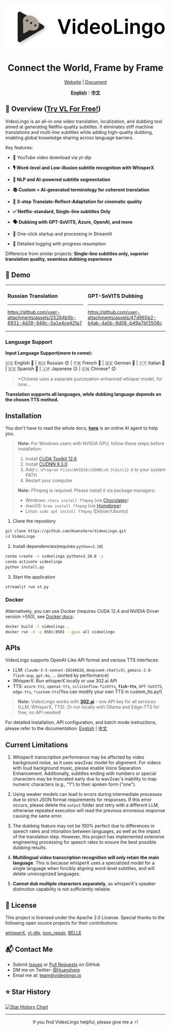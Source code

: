 <div align="center">

<img src="/docs/logo.png" alt="VideoLingo Logo" height="140">

# Connect the World, Frame by Frame

[Website](https://videolingo.io) | [Document](https://docs.videolingo.io/docs/start)

[**English**](/README.md)｜[**中文**](/README.zh.md)

</div>

## 🌟 Overview ([Try VL For Free!](https://videolingo.io))

VideoLingo is an all-in-one video translation, localization, and dubbing tool aimed at generating Netflix-quality subtitles. It eliminates stiff machine translations and multi-line subtitles while adding high-quality dubbing, enabling global knowledge sharing across language barriers.

Key features:
- 🎥 YouTube video download via yt-dlp

- **🎙️ Word-level and Low-illusion subtitle recognition with WhisperX**

- **📝 NLP and AI-powered subtitle segmentation**

- **📚 Custom + AI-generated terminology for coherent translation**

- **🔄 3-step Translate-Reflect-Adaptation for cinematic quality**

- **✅ Netflix-standard, Single-line subtitles Only**

- **🗣️ Dubbing with GPT-SoVITS, Azure, OpenAI, and more**

- 🚀 One-click startup and processing in Streamlit

- 📝 Detailed logging with progress resumption

Difference from similar projects: **Single-line subtitles only, superior translation quality, seamless dubbing experience**

## 🎥 Demo

<table>
<tr>
<td width="50%">

### Russian Translation
---
https://github.com/user-attachments/assets/25264b5b-6931-4d39-948c-5a1e4ce42fa7

</td>
<td width="50%">

### GPT-SoVITS Dubbing
---
https://github.com/user-attachments/assets/47d965b2-b4ab-4a0b-9d08-b49a7bf3508c

</td>
</tr>
</table>

### Language Support

**Input Language Support(more to come):**

🇺🇸 English 🤩 | 🇷🇺 Russian 😊 | 🇫🇷 French 🤩 | 🇩🇪 German 🤩 | 🇮🇹 Italian 🤩 | 🇪🇸 Spanish 🤩 | 🇯🇵 Japanese 😐 | 🇨🇳 Chinese* 😊

> *Chinese uses a separate punctuation-enhanced whisper model, for now...

**Translation supports all languages, while dubbing language depends on the chosen TTS method.**

## Installation

You don't have to read the whole docs, [**here**](https://share.fastgpt.in/chat/share?shareId=066w11n3r9aq6879r4z0v9rh) is an online AI agent to help you.

> **Note:** For Windows users with NVIDIA GPU, follow these steps before installation:
> 1. Install [CUDA Toolkit 12.6](https://developer.download.nvidia.com/compute/cuda/12.6.0/local_installers/cuda_12.6.0_560.76_windows.exe)
> 2. Install [CUDNN 9.3.0](https://developer.download.nvidia.com/compute/cudnn/9.3.0/local_installers/cudnn_9.3.0_windows.exe)
> 3. Add `C:\Program Files\NVIDIA\CUDNN\v9.3\bin\12.6` to your system PATH
> 4. Restart your computer

> **Note:** FFmpeg is required. Please install it via package managers:
> - Windows: ```choco install ffmpeg``` (via [Chocolatey](https://chocolatey.org/))
> - macOS: ```brew install ffmpeg``` (via [Homebrew](https://brew.sh/))
> - Linux: ```sudo apt install ffmpeg``` (Debian/Ubuntu)

1. Clone the repository

```bash
git clone https://github.com/Huanshere/VideoLingo.git
cd VideoLingo
```

2. Install dependencies(requires `python=3.10`)

```bash
conda create -n videolingo python=3.10.0 -y
conda activate videolingo
python install.py
```

3. Start the application

```bash
streamlit run st.py
```

### Docker
Alternatively, you can use Docker (requires CUDA 12.4 and NVIDIA Driver version >550), see [Docker docs](/docs/pages/docs/docker.en-US.md):

```bash
docker build -t videolingo .
docker run -d -p 8501:8501 --gpus all videolingo
```

## APIs
VideoLingo supports OpenAI-Like API format and various TTS interfaces:
- LLM: `claude-3-5-sonnet-20240620`, `deepseek-chat(v3)`, `gemini-2.0-flash-exp`, `gpt-4o`, ... (sorted by performance)
- WhisperX: Run whisperX locally or use 302.ai API
- TTS: `azure-tts`, `openai-tts`, `siliconflow-fishtts`, **`fish-tts`**, `GPT-SoVITS`, `edge-tts`, `*custom-tts`(You can modify your own TTS in custom_tts.py!)

> **Note:** VideoLingo works with **[302.ai](https://gpt302.saaslink.net/C2oHR9)** - one API key for all services (LLM, WhisperX, TTS). Or run locally with Ollama and Edge-TTS for free, no API needed!

For detailed installation, API configuration, and batch mode instructions, please refer to the documentation: [English](/docs/pages/docs/start.en-US.md) | [中文](/docs/pages/docs/start.zh-CN.md)

## Current Limitations

1. WhisperX transcription performance may be affected by video background noise, as it uses wav2vac model for alignment. For videos with loud background music, please enable Voice Separation Enhancement. Additionally, subtitles ending with numbers or special characters may be truncated early due to wav2vac's inability to map numeric characters (e.g., "1") to their spoken form ("one").

2. Using weaker models can lead to errors during intermediate processes due to strict JSON format requirements for responses. If this error occurs, please delete the `output` folder and retry with a different LLM, otherwise repeated execution will read the previous erroneous response causing the same error.

3. The dubbing feature may not be 100% perfect due to differences in speech rates and intonation between languages, as well as the impact of the translation step. However, this project has implemented extensive engineering processing for speech rates to ensure the best possible dubbing results.

4. **Multilingual video transcription recognition will only retain the main language**. This is because whisperX uses a specialized model for a single language when forcibly aligning word-level subtitles, and will delete unrecognized languages.

5. **Cannot dub multiple characters separately**, as whisperX's speaker distinction capability is not sufficiently reliable.

## 📄 License

This project is licensed under the Apache 2.0 License. Special thanks to the following open source projects for their contributions:

[whisperX](https://github.com/m-bain/whisperX), [yt-dlp](https://github.com/yt-dlp/yt-dlp), [json_repair](https://github.com/mangiucugna/json_repair), [BELLE](https://github.com/LianjiaTech/BELLE)

## 📬 Contact Me

- Submit [Issues](https://github.com/Huanshere/VideoLingo/issues) or [Pull Requests](https://github.com/Huanshere/VideoLingo/pulls) on GitHub
- DM me on Twitter: [@Huanshere](https://twitter.com/Huanshere)
- Email me at: team@videolingo.io

## ⭐ Star History

[![Star History Chart](https://api.star-history.com/svg?repos=Huanshere/VideoLingo&type=Timeline)](https://star-history.com/#Huanshere/VideoLingo&Timeline)

---

<p align="center">If you find VideoLingo helpful, please give me a ⭐️!</p>
